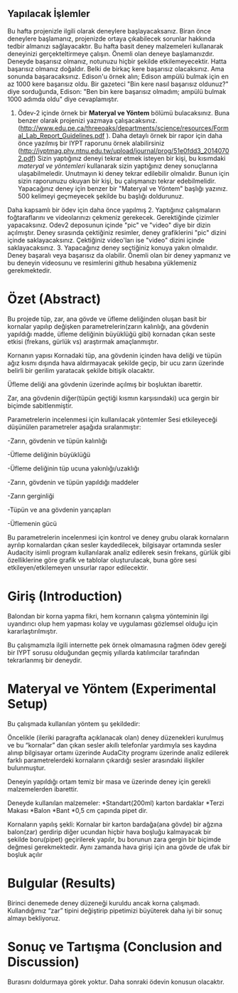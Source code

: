## Yapılacak İşlemler
Bu hafta projenizle ilgili olarak deneylere başlayacaksanız. Biran önce deneylere başlamanız, projenizde ortaya 
çıkabilecek sorunlar hakkında tedbir almanızı sağlayacaktır. Bu hafta basit deney malzemeleri kullanarak deneyinizi
gerçekteltirmeye çalışın. Önemli olan deneye başlamanızdır. Deneyde başarısız olmanız, notunuzu hiçbir şekilde etkilemeyecektir.
Hatta başarısız olmanız doğaldır. Belki de birkaç kere başarısız olacaksınız. Ama sonunda başaracaksınız. Edison'u örnek alın; 
Edison ampülü bulmak için en az 1000 kere başarısız oldu. Bir gazeteci "Bin kere nasıl başarısız oldunuz?" diye sorduğunda, 
Edison: "Ben bin kere başarısız olmadım; ampülü bulmak 1000 adımda oldu" diye cevaplamıştır. 

1. Ödev-2 içinde örnek bir **Materyal ve Yöntem** bölümü bulacaksınız. Buna benzer olarak projenizi yazmaya çalışacaksınız. (http://www.edu.pe.ca/threeoaks/departments/science/resources/Formal_Lab_Report_Guidelines.pdf ). Daha detaylı örnek bir rapor için daha önce yazılmış bir IYPT raporunu örnek alabilirsiniz (http://iyptmag.phy.ntnu.edu.tw/upload/journal/prog/51e0fdd3_20140702.pdf) Sizin yaptığınız deneyi tekrar etmek isteyen bir kişi, bu kısımdaki *materyal ve yöntemleri* kullanarak sizin yaptığınız deney sonuçlarına ulaşabilmeledir. Unutmayın ki deney tekrar edilebilir olmalıdır. Bunun için sizin raporunuzu okuyan bir kişi, bu çalışmanızı tekrar edebilmelidir. Yapacağınız deney için benzer bir "Materyal ve Yöntem" başlığı yazınız. 500 kelimeyi geçmeyecek şekilde bu başlığı doldurunuz. 

Daha kapsamlı bir ödev için daha önce yapılmış 
2. Yaptığınız çalışmaların foğtaraflarını ve videolarınızı çekmeniz gerekecek. Gerektiğinde çizimler yapacaksınız. Odev2 deposunun içinde "pic" ve "video" diye bir dizin açılmıştır. Deney sırasında çektiğiniz resimler, deney grafiklerini "pic" dizini içinde saklayacaksınız. Çektiğiniz video'ları ise "video" dizini içinde saklayacaksınız. 
3. Yapacağınız deney seçtiğiniz konuya yakın olmalıdır. Deney başaralı veya başarısız da olabilir. Önemli olan bir deney yapmanız ve bu deneyin videosunu ve resimlerini github hesabına yüklemeniz gerekmektedir. 


# Özet (Abstract)
Bu projede tüp, zar, ana gövde ve üfleme deliğinden oluşan basit bir kornalar yapılıp değişken parametrelerin(zarın kalınlığı, ana gövdenin yapıldığı madde, üfleme deliğinin büyüklüğü gibi) kornadan çıkan seste etkisi (frekans, gürlük vs) araştırmak amaçlanmıştır.

Kornanın yapısı Kornadaki tüp, ana gövdenin içinden hava deliği ve tüpün ağız kısmı dışında hava aldırmayacak şekilde geçip, bir ucu zarın üzerinde belirli bir gerilim yaratacak şekilde bitişik olacaktır.

Üfleme deliği ana gövdenin üzerinde açılmış bir boşluktan ibarettir.

Zar, ana gövdenin diğer(tüpün geçtiği kısmın karşısındaki) uca gergin bir biçimde sabitlenmiştir.

Parametrelerin incelenmesi için kullanılacak yöntemler Sesi etkileyeceği düşünülen parametreler aşağıda sıralanmıştır:

-Zarın, gövdenin ve tüpün kalınlığı

-Üfleme deliğinin büyüklüğü

-Üfleme deliğinin tüp ucuna yakınlığı/uzaklığı

-Zarın, gövdenin ve tüpün yapıldığı maddeler

-Zarın gerginliği

-Tüpün ve ana gövdenin yarıçapları

-Üflemenin gücü

Bu parametrelerin incelenmesi için kontrol ve deney grubu olarak kornaların ayrılıp kornalardan çıkan sesler kaydedilecek, bilgisayar ortamında sesler Audacity isimli program kullanılarak analiz edilerek sesin frekans, gürlük gibi özelliklerine göre grafik ve tablolar oluşturulacak, buna göre sesi etkileyen/etkilemeyen unsurlar rapor edilecektir.

# Giriş (Introduction)
Balondan bir korna yapma fikri, hem kornanın çalışma yönteminin ilgi uyandırıcı olup hem yapması kolay ve uygulaması gözlemsel olduğu için kararlaştırılmıştır.

Bu çalışmamızla ilgili internette pek örnek olmamasına rağmen ödev gereği bir IYPT sorusu olduğundan geçmiş yıllarda katılımcılar tarafından tekrarlanmış bir deneydir.
# Materyal ve Yöntem (Experimental Setup)
Bu çalışmada kullanılan yöntem şu şekildedir:

Öncelikle (ileriki paragrafta açıklanacak olan) deney düzenekleri kurulmuş ve bu “kornalar” dan çıkan sesler akıllı telefonlar yardımıyla ses kaydına alınıp bilgisayar ortamı üzerinde AudaCity programı üzerinde analiz edilerek farklı parametrelerdeki kornaların çıkardığı sesler arasındaki ilişkiler bulunmuştur.

Deneyin yapıldığı ortam temiz bir masa ve üzerinde deney için gerekli malzemelerden ibarettir.

Deneyde kullanılan malzemeler:
*Standart(200ml) karton bardaklar 
*Terzi Makası
*Balon
*Bant
*0,5 cm çapında pipet
dir.

Kornaların yapılış şekli:
Kornalar bir karton bardağa(ana gövde) bir ağzına balon(zar) gerdirip diğer ucundan hiçbir hava boşluğu kalmayacak bir şekilde boru(pipet) geçirilerek yapılır, bu borunun zara gergin bir biçimde değmesi gerekmektedir. Aynı zamanda hava girişi için ana gövde de ufak bir boşluk açılır

# Bulgular (Results)
Birinci denemede deney düzeneği kuruldu ancak korna çalışmadı. 
Kullandığımız “zar” tipini değiştirip pipetimizi büyüterek daha iyi bir sonuç almayı bekliyoruz.

# Sonuç ve Tartışma (Conclusion and Discussion) 
Burasını doldurmaya görek yoktur. Daha sonraki ödevin konusun olacaktır. 


